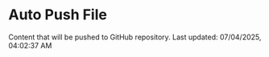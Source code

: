 # Auto Push File

Content that will be pushed to GitHub repository.
Last updated: 07/04/2025, 04:02:37 AM